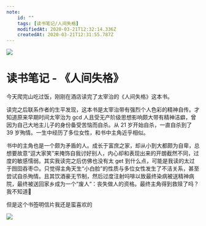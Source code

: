 ```yaml
---
note:
    id: ""
    tags: [读书笔记/人间失格]
    modifiedAt: 2020-03-21T12:32:14.336Z
    createdAt: 2020-03-21T12:31:55.787Z
---
```

![](https://i.loli.net/2019/11/30/QyJe5koYPudNWjH.jpg)  


# 读书笔记 - 《人间失格》

今天爬完山吃过饭，刚刚在酒店读完了太宰治的《人间失格》这本书。

读完之后联系作者的生平发现，这本书是太宰治带有强烈个人色彩的精神自传。才知道原来早期时间太宰治为 gcd 人且受无产阶级思想影响颇大带有精神洁癖，曾因为自己大地主儿子的身份备受苦恼而自杀。从 21 岁开始自杀，一直自杀到了 39 岁殉情。一生中经历了多位女性，和书中主角近乎相似。

书中的主角也是一个颇为矛盾的人。成长于富庶之家，却从小到大都颇为自卑，总想要故意“逗大家笑”来掩饰自我讨好别人，内心却和表现出来的开朗截然不同，过度的敏感懦弱。其实我读完之后仿佛也没有太 get 到什么点，可能是我读的太过于囫囵吞枣:upside_down_face:。只觉得主角天生“小白脸”的性质与多位女性发生了不洁关系，甚至尝试自杀殉情。且其饮酒豪无节制，然后过度注射吗啡以致最终染病被送精神病院，最终被送回家乡成为一个“废人“：丧失做人的资格。最终主角得到救赎了吗？我不知道🤷

但是这个~~书签~~明信片我还是蛮喜欢的

![](https://i.loli.net/2019/11/30/SmkPsovAI19iXwE.jpg)  


